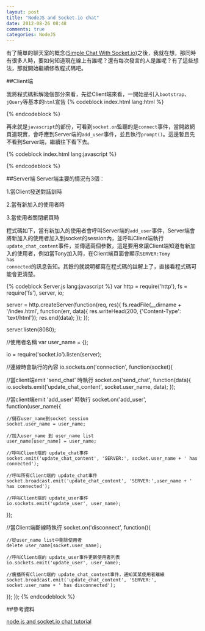 ```yaml
---
layout: post
title: "NodeJS and Socket.io chat"
date: 2012-08-26 08:48
comments: true
categories: NodeJS
---
```


有了簡單的聊天室的概念([Simple Chat With Socket.io](http://lighter.github.com/blog/2012/08/24/simple-chat-with-socket-dot-io/))之後，我就在想，那同時有很多人時，要如何知道現在線上有誰呢？還有每次發言的人是誰呢？有了這些想法，那就開始繼續修改程式碼吧。

##Client端

我將程式碼拆解幾個部分來看，先從Client端來看，一開始是引入<code>bootstrap</code>、<code>jQuery</code>等基本的<code>html</code>宣告
{% codeblock index.html lang:html %}
<!DOCTYPE html>
<html>
<head>
<link rel="stylesheet" href="http://current.bootstrapcdn.com/bootstrap-v204/css/bootstrap-combined.min.css" type="text/css" />
<script src='/socket.io/socket.io.js'></script>
<script src="//ajax.googleapis.com/ajax/libs/jquery/1.8.0/jquery.min.js"></script>
{% endcodeblock %}

再來就是<code>javascript</code>的部份，可看到<code>socket.on</code>監聽的是<code>connect</code>事件，當開啟網頁連現實，會呼應到Server端的<code>add_user</code>事件，並且執行<code>prompt()</code>。這邊暫且先不看到Server端，繼續往下看下去。

{% codeblock index.html lang:javascript %}
<script>
var socket = io.connect('http://localhost:8080');

//Part 1
//一連線時執行
socket.on('connect', function(){
  socket.emit('add_user', prompt("What's your name"));
});
{% endcodeblock %}

當有位新的使用者加入時，目前線上所有使用者，勢必要更新，而使用者列表更新，需透過Server端告知Clint端要執行更新的動作因此在Client的程式碼如下：

下面程式碼可看到<code>update_chat_content</code>如同之前的方式加入對話內容([Here](http://lighter.github.com/blog/2012/08/24/simple-chat-with-socket-dot-io/))；接著<code>update_user</code>一開始先清空使用者列表所有內容，使用<code>$.each</code>一一將使用者重新加入列表中。

{% codeblock index.html lang:javascript %}
//Part 2
//update_chat_content
socket.on('update_chat_content', function(user_name, data){

  //由Server端emit 'update_chat_content' 更新談話內容
  $('#chat_content').append('<div>' + user_name + ':' + data + '</div>');
});

//update_user
socket.on('update_user', function(data){

  //先清空所有使用名稱
  $("#users").empty();

  //將data取出，使用each的方法一個一個將使用者重新加入列表
  $.each(data, function(key, value){
    $("#users").append('<div>' + value + '</div>');
  });

});
{% endcodeblock %}

最後則是發送對話按鈕的觸發事件。

{% codeblock index.html lang:javascript %}
//Part 3
$(function(){
  $("#send").on('click', function(){

    //取得input text欄位的值後，將欄位內容清除
    var message = $("#send_input").val();
    $("#send_input").val('');

    //呼叫Server端的emit 'send_chat'
    socket.emit('send_chat', message);
  });
});
</script>
{% endcodeblock %}

##Server端
Server端主要的情況有3個：

1.當Client發送對話訓時

2.當有新加入的使用者時

3.當使用者關閉網頁時

程式碼如下，當有新加入的使用者會呼叫Server端的<code>add_user</code>事件，Server端會將新加入的使用者加入到socket的session內，並呼叫Client端執行<code>update_chat_content</code>事件，並傳遞兩個參數，這是要用來讓Client端知道有新加入的使用者，例如當Tony加入時，在Client端頁面會顯示<code>SERVER:Tomy has connected</code>的訊息告知。其餘的就說明都寫在程式碼的註解上了，直接看程式碼可能會更清楚。

{% codeblock Server.js lang:javascript %}
var http = require('http'),
    fs = require('fs'),
    server,
    io;

server = http.createServer(function(req, res){
  fs.readFile(__dirname + '/index.html', function(err, data){
    res.writeHead(200, {'Content-Type': 'text/html'});
    res.end(data);
  });
});

server.listen(8080);

//使用者名稱
var user_name = {};

io = require('socket.io').listen(server);

//連線時會執行的內容
io.sockets.on('connection', function(socket){

  //當client端emit 'send_chat' 時執行
  socket.on('send_chat', function(data){
    io.sockets.emit('update_chat_content', socket.user_name, data);
  });

  //當client端emit 'add_user' 時執行
  socket.on('add_user', function(user_name){

    //儲存user_name到socket session
    socket.user_name = user_name;

    //加入user_name 到 user_name list
    user_name[user_name] = user_name;

    //呼叫Client端的 update_chat事件
    socket.emit('update_chat_content', 'SERVER:', socket.user_name + ' has connected');

    //呼叫所有Client端的 update_chat事件
    socket.broadcast.emit('update_chat_content', 'SERVER:',user_name + ' has connected');

    //呼叫Client端的 update_user事件
    io.sockets.emit('update_user', user_name);
  });

  //當Client端斷線時執行
  socket.on('disconnect', function(){

    //從user_name list中刪除使用者
    delete user_name[socket.user_name];

    //呼叫Client端的 update_user事件更新使用者列表
    io.sockets.emit('update_user', user_name);

    //廣播所有Client端的 update_chat_content事件，通知某某使用者離線
    socket.broadcast.emit('update_chat_content', 'SERVER:', socket.user_name + ' has disconnected');
  });
});
{% endcodeblock %}

##參考資料

[node.js and socket.io chat tutorial](http://psitsmike.com/2011/09/node-js-and-socket-io-chat-tutorial/)
